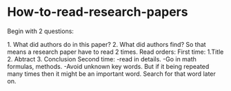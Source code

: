 # How-to-read-research-papers
<p>Begin with 2 questions:</p>
1. What did authors do in this paper?
2. What did authors find?
So that means a research paper have to read 2 times.
Read orders:
  First time: 
    1.Title 
    2. Abtract 
    3. Conclusion
  Second time: 
    -read in details.
    -Go in math formulas, methods. 
    -Avoid unknown key words. But if it being repeated many times then it might be an important word. Search for that word later on.
